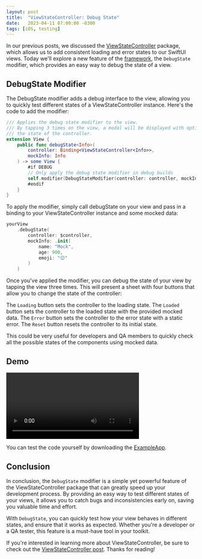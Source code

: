 ```yaml
---
layout: post
title:  "ViewStateController: Debug State"
date:   2023-04-11 07:00:00 -0300
tags: [iOS, testing]
---
```


In our previous posts, we discussed the [ViewStateController](/2023-03-04-view-state-controller/) package, which allows us to add consistent loading and error states to our SwiftUI views. Today we'll explore a new feature of the [framework](https://github.com/mdb1/ViewStateController), the `DebugState` modifier, which provides an easy way to debug the state of a view.

## DebugState Modifier

The DebugState modifier adds a debug interface to the view, allowing you to quickly test different states of a ViewStateController instance. Here's the code to add the modifier:

```swift
/// Applies the debug state modifier to the view.
/// By tapping 3 times on the view, a modal will be displayed with options to debug
/// the state of the controller.
extension View {
    public func debugState<Info>(
        controller: Binding<ViewStateController<Info>>,
        mockInfo: Info
    ) -> some View {
        #if DEBUG
        // Only apply the debug state modifier in debug builds
        self.modifier(DebugStateModifier(controller: controller, mockInfo: mockInfo))
        #endif
    }
}
```

To apply the modifier, simply call debugState on your view and pass in a binding to your ViewStateController instance and some mocked data:

```swift
yourView
    .debugState(
        controller: $controller, 
        mockInfo: .init(
            name: "Mock",
            age: 900,
            emoji: "😌"
        )
    )
```

Once you've applied the modifier, you can debug the state of your view by tapping the view three times. This will present a sheet with four buttons that allow you to change the state of the controller:

The `Loading` button sets the controller to the loading state.
The `Loaded` button sets the controller to the loaded state with the provided mocked data.
The `Error` button sets the controller to the error state with a static error.
The `Reset` button resets the controller to its initial state.

This could be very useful for developers and QA members to quickly check all the possible states of the components using mocked data.

## Demo

<video style="width: 70%; @media (max-width: 768px) { width: 50%; }" controls>
    <source src="{{static.static_files}}/resources/view-state-debug/debug-state.mp4" type="video/mp4">
</video>

You can test the code yourself by downloading the [ExampleApp](https://github.com/mdb1/ViewStateControllerExampleApp).

## Conclusion

In conclusion, the `DebugState` modifier is a simple yet powerful feature of the ViewStateController package that can greatly speed up your development process. By providing an easy way to test different states of your views, it allows you to catch bugs and inconsistencies early on, saving you valuable time and effort.

With `DebugState`, you can quickly test how your view behaves in different states, and ensure that it works as expected. Whether you're a developer or a QA tester, this feature is a must-have tool in your toolkit.

If you're interested in learning more about ViewStateController, be sure to check out the [ViewStateController post](/2023-03-04-view-state-controller/). Thanks for reading!